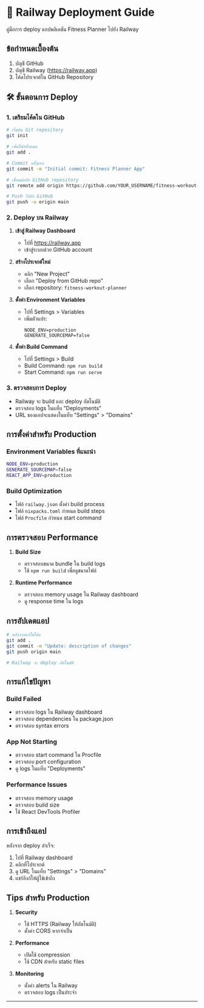 # 🚀 Railway Deployment Guide

คู่มือการ deploy แอปพลิเคชัน Fitness Planner ไปยัง Railway

## ข้อกำหนดเบื้องต้น

1. บัญชี GitHub
2. บัญชี Railway (https://railway.app)
3. โค้ดโปรเจกต์ใน GitHub Repository

## 🛠️ ขั้นตอนการ Deploy

### 1. เตรียมโค้ดใน GitHub

```bash
# เริ่มต้น Git repository
git init

# เพิ่มไฟล์ทั้งหมด
git add .

# Commit ครั้งแรก
git commit -m "Initial commit: Fitness Planner App"

# เชื่อมต่อกับ GitHub repository
git remote add origin https://github.com/YOUR_USERNAME/fitness-workout-planner.git

# Push ไปยัง GitHub
git push -u origin main
```

### 2. Deploy บน Railway

1. **เข้าสู่ Railway Dashboard**
   - ไปที่ https://railway.app
   - เข้าสู่ระบบด้วย GitHub account

2. **สร้างโปรเจกต์ใหม่**
   - คลิก "New Project"
   - เลือก "Deploy from GitHub repo"
   - เลือก repository: `fitness-workout-planner`

3. **ตั้งค่า Environment Variables**
   - ไปที่ Settings > Variables
   - เพิ่มตัวแปร:
     ```
     NODE_ENV=production
     GENERATE_SOURCEMAP=false
     ```

4. **ตั้งค่า Build Command**
   - ไปที่ Settings > Build
   - Build Command: `npm run build`
   - Start Command: `npm run serve`

### 3. ตรวจสอบการ Deploy

- Railway จะ build และ deploy อัตโนมัติ
- ตรวจสอบ logs ในแท็บ "Deployments"
- URL ของแอปจะแสดงในแท็บ "Settings" > "Domains"

## การตั้งค่าสำหรับ Production

### Environment Variables ที่แนะนำ

```bash
NODE_ENV=production
GENERATE_SOURCEMAP=false
REACT_APP_ENV=production
```

### Build Optimization

- ไฟล์ `railway.json` ตั้งค่า build process
- ไฟล์ `nixpacks.toml` กำหนด build steps
- ไฟล์ `Procfile` กำหนด start command

## การตรวจสอบ Performance

1. **Build Size**
   - ตรวจสอบขนาด bundle ใน build logs
   - ใช้ `npm run build` เพื่อดูขนาดไฟล์

2. **Runtime Performance**
   - ตรวจสอบ memory usage ใน Railway dashboard
   - ดู response time ใน logs

## การอัปเดตแอป

```bash
# หลังจากแก้ไขโค้ด
git add .
git commit -m "Update: description of changes"
git push origin main

# Railway จะ deploy อัตโนมัติ
```

## การแก้ไขปัญหา

### Build Failed
- ตรวจสอบ logs ใน Railway dashboard
- ตรวจสอบ dependencies ใน package.json
- ตรวจสอบ syntax errors

### App Not Starting
- ตรวจสอบ start command ใน Procfile
- ตรวจสอบ port configuration
- ดู logs ในแท็บ "Deployments"

### Performance Issues
- ตรวจสอบ memory usage
- ตรวจสอบ build size
- ใช้ React DevTools Profiler

## การเข้าถึงแอป

หลังจาก deploy สำเร็จ:
1. ไปที่ Railway dashboard
2. คลิกที่โปรเจกต์
3. ดู URL ในแท็บ "Settings" > "Domains"
4. แชร์ลิงก์ให้ผู้ใช้เข้าถึง

## Tips สำหรับ Production

1. **Security**
   - ใช้ HTTPS (Railway ให้อัตโนมัติ)
   - ตั้งค่า CORS หากจำเป็น

2. **Performance**
   - เปิดใช้ compression
   - ใช้ CDN สำหรับ static files

3. **Monitoring**
   - ตั้งค่า alerts ใน Railway
   - ตรวจสอบ logs เป็นประจำ

---

